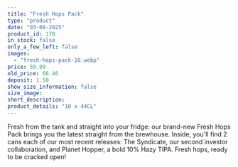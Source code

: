 ```yaml
---
title: "Fresh Hops Pack"
type: "product"
date: "03-08-2025"
product_id: 170
in_stock: false
only_a_few_left: false
images:
  - "fresh-hops-pack-10.webp"
price: 59.99
old_price: 66.40
deposit: 1.50
show_size_information: false
size_image:
short_description:
product_details: "10 x 44CL"
---
```


Fresh from the tank and straight into your fridge: our brand-new Fresh Hops Pack brings you the latest straight from the brewhouse. Inside, you'll find 2 cans each of our most recent releases: The Syndicate, our second investor collaboration, and Planet Hopper, a bold 10% Hazy TIPA. Fresh hops, ready to be cracked open!

